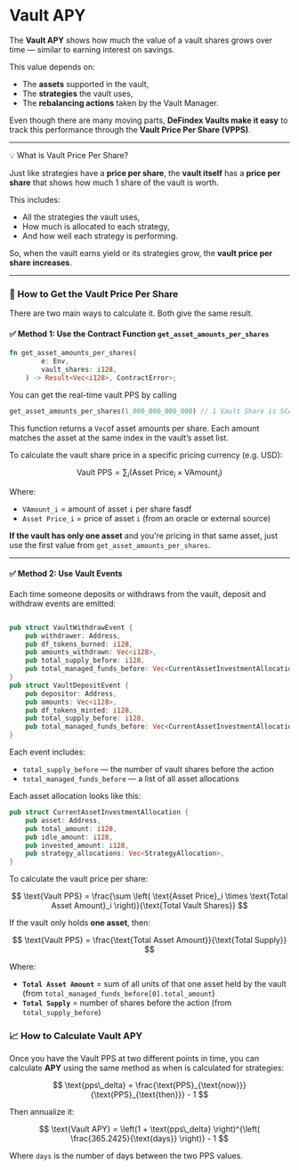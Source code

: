 # Vault APY

The **Vault APY** shows how much the value of a vault shares grows over time — similar to earning interest on  savings.

This value depends on:

* The **assets** supported in the vault,
* The **strategies** the vault uses,
* The **rebalancing actions** taken by the Vault Manager.

Even though there are many moving parts, **DeFindex Vaults make it easy** to track this performance through the **Vault Price Per Share (VPPS)**.

***

💡 What is Vault Price Per Share?

Just like strategies have a **price per share**, the **vault itself** has a **price per share** that shows how much 1 share of the vault is worth.

This includes:

* All the strategies the vault uses,
* How much is allocated to each strategy,
* And how well each strategy is performing.

So, when the vault earns yield or its strategies grow, the **vault price per share increases**.

***

### 🧮 How to Get the Vault Price Per Share

There are two main ways to calculate it. Both give the same result.

#### ✅ Method 1: Use the Contract Function `get_asset_amounts_per_shares`

```rust
fn get_asset_amounts_per_shares(
        e: Env,
        vault_shares: i128,
    ) -> Result<Vec<i128>, ContractError>;
```

You can get the real-time vault PPS by calling&#x20;

```rust
get_asset_amounts_per_shares(1_000_000_000_000) // 1 Vault Share is SCALAR_12
```

This function returns a `Vec`of asset amounts per share. Each amount matches the asset at the same index in the vault’s asset list.

To calculate the vault share price in a specific pricing currency (e.g. USD):

$$
\text{Vault PPS} = \sum_{i} \left( \text{Asset Price}_i \times \text{VAmount}_i \right)
$$

Where:

* `VAmount_i` = amount of asset `i` per share fasdf
* `Asset Price_i` = price of asset `i` (from an oracle or external source)

**If the vault has only one asset** and you're pricing in that same asset, just use the first value from `get_asset_amounts_per_shares`.

***

#### ✅ Method 2: Use Vault Events

Each time someone deposits or withdraws from the vault, deposit and withdraw events are emitted:

```rust

pub struct VaultWithdrawEvent {
    pub withdrawer: Address,
    pub df_tokens_burned: i128,
    pub amounts_withdrawn: Vec<i128>,
    pub total_supply_before: i128,
    pub total_managed_funds_before: Vec<CurrentAssetInvestmentAllocation>,
}
pub struct VaultDepositEvent {
    pub depositor: Address,
    pub amounts: Vec<i128>,
    pub df_tokens_minted: i128,
    pub total_supply_before: i128,
    pub total_managed_funds_before: Vec<CurrentAssetInvestmentAllocation>,
} 
```

Each event includes:

* `total_supply_before` — the number of vault shares before the action
* `total_managed_funds_before` — a list of all asset allocations

Each asset allocation looks like this:

```rust
pub struct CurrentAssetInvestmentAllocation {
    pub asset: Address,
    pub total_amount: i128,
    pub idle_amount: i128,
    pub invested_amount: i128,
    pub strategy_allocations: Vec<StrategyAllocation>,
}
```

To calculate the vault price per share:

$$
\text{Vault PPS} = \frac{\sum \left( \text{Asset Price}_i \times \text{Total Asset Amount}_i \right)}{\text{Total Vault Shares}}
$$

If the vault only holds **one asset**, then:

$$
\text{Vault PPS} = \frac{\text{Total Asset Amount}}{\text{Total Supply}}
$$

Where:

* **`Total Asset Amount`** = sum of all units of that one asset held by the vault (from `total_managed_funds_before[0].total_amount`)
* **`Total Supply`** = number of shares before the action (from `total_supply_before`)

### 📈 How to Calculate Vault APY

Once you have the Vault PPS at two different points in time, you can calculate **APY** using the same method as when is calculated for strategies:

$$
\text{pps\_delta} = \frac{\text{PPS}_{\text{now}}}{\text{PPS}_{\text{then}}} - 1
$$



Then annualize it:

$$
\text{Vault APY} = \left(1 + \text{pps\_delta} \right)^{\left( \frac{365.2425}{\text{days}} \right)} - 1
$$



Where `days` is the number of days between the two PPS values.
